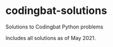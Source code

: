 # codingbat-solutions
Solutions to Codingbat Python problems

Includes all solutions as of May 2021.
